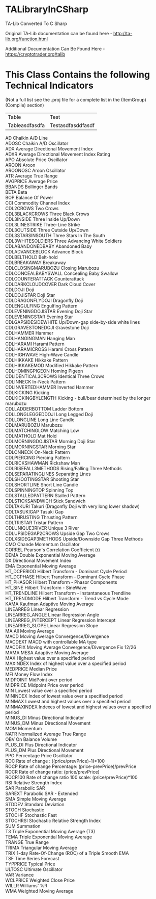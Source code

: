 # TALibraryInCSharp
TA-Lib Converted To C Sharp

Original TA-Lib documentation can be found here - http://ta-lib.org/function.html

Additional Documentation Can Be Found Here - https://cryptotrader.org/talib

# This Class Contains the following Technical Indicators 

(Not a full list see the .proj file for a complete list in the (ItemGroup)(Compile) section)

<table>
<tr><td>Table</td><td>Test</td></tr>
<tr><td>Tableasdfasdfa</td><td>Testasdfasddfasdf</td></tr>
</table>

AD                  Chaikin A/D Line</br>
ADOSC               Chaikin A/D Oscillator</br>
ADX                 Average Directional Movement Index</br>
ADXR                Average Directional Movement Index Rating</br>
APO                 Absolute Price Oscillator</br>
AROON               Aroon</br>
AROONOSC            Aroon Oscillator</br>
ATR                 Average True Range</br>
AVGPRICE            Average Price</br>
BBANDS              Bollinger Bands</br>
BETA                Beta</br>
BOP                 Balance Of Power</br>
CCI                 Commodity Channel Index</br>
CDL2CROWS           Two Crows</br>
CDL3BLACKCROWS      Three Black Crows</br>
CDL3INSIDE          Three Inside Up/Down</br>
CDL3LINESTRIKE      Three-Line Strike </br>
CDL3OUTSIDE         Three Outside Up/Down</br>
CDL3STARSINSOUTH    Three Stars In The South</br>
CDL3WHITESOLDIERS   Three Advancing White Soldiers</br>
CDLABANDONEDBABY    Abandoned Baby</br>
CDLADVANCEBLOCK     Advance Block</br>
CDLBELTHOLD         Belt-hold</br>
CDLBREAKAWAY        Breakaway</br>
CDLCLOSINGMARUBOZU  Closing Marubozu</br>
CDLCONCEALBABYSWALL Concealing Baby Swallow</br>
CDLCOUNTERATTACK    Counterattack</br>
CDLDARKCLOUDCOVER   Dark Cloud Cover</br>
CDLDOJI             Doji</br>
CDLDOJISTAR         Doji Star</br>
CDLDRAGONFLYDOJI    Dragonfly Doji</br>
CDLENGULFING        Engulfing Pattern</br>
CDLEVENINGDOJISTAR  Evening Doji Star</br>
CDLEVENINGSTAR      Evening Star</br>
CDLGAPSIDESIDEWHITE Up/Down-gap side-by-side white lines</br>
CDLGRAVESTONEDOJI   Gravestone Doji</br>
CDLHAMMER           Hammer</br>
CDLHANGINGMAN       Hanging Man</br>
CDLHARAMI           Harami Pattern</br>
CDLHARAMICROSS      Harami Cross Pattern</br>
CDLHIGHWAVE         High-Wave Candle</br>
CDLHIKKAKE          Hikkake Pattern</br>
CDLHIKKAKEMOD       Modified Hikkake Pattern</br>
CDLHOMINGPIGEON     Homing Pigeon</br>
CDLIDENTICAL3CROWS  Identical Three Crows</br>
CDLINNECK           In-Neck Pattern</br>
CDLINVERTEDHAMMER   Inverted Hammer</br>
CDLKICKING          Kicking</br>
CDLKICKINGBYLENGTH  Kicking - bull/bear determined by the longer marubozu</br>
CDLLADDERBOTTOM     Ladder Bottom</br>
CDLLONGLEGGEDDOJI   Long Legged Doji</br>
CDLLONGLINE         Long Line Candle</br>
CDLMARUBOZU         Marubozu</br>
CDLMATCHINGLOW      Matching Low</br>
CDLMATHOLD          Mat Hold</br>
CDLMORNINGDOJISTAR  Morning Doji Star</br>
CDLMORNINGSTAR      Morning Star</br>
CDLONNECK           On-Neck Pattern</br>
CDLPIERCING         Piercing Pattern</br>
CDLRICKSHAWMAN      Rickshaw Man</br>
CDLRISEFALL3METHODS Rising/Falling Three Methods</br>
CDLSEPARATINGLINES  Separating Lines</br>
CDLSHOOTINGSTAR     Shooting Star</br>
CDLSHORTLINE        Short Line Candle</br>
CDLSPINNINGTOP      Spinning Top</br>
CDLSTALLEDPATTERN   Stalled Pattern</br>
CDLSTICKSANDWICH    Stick Sandwich</br>
CDLTAKURI           Takuri (Dragonfly Doji with very long lower shadow)</br>
CDLTASUKIGAP        Tasuki Gap</br>
CDLTHRUSTING        Thrusting Pattern</br>
CDLTRISTAR          Tristar Pattern</br>
CDLUNIQUE3RIVER     Unique 3 River</br>
CDLUPSIDEGAP2CROWS  Upside Gap Two Crows</br>
CDLXSIDEGAP3METHODS Upside/Downside Gap Three Methods</br>
CMO                 Chande Momentum Oscillator</br>
CORREL              Pearson's Correlation Coefficient (r)</br>
DEMA                Double Exponential Moving Average</br>
DX                  Directional Movement Index</br>
EMA                 Exponential Moving Average</br>
HT_DCPERIOD         Hilbert Transform - Dominant Cycle Period</br>
HT_DCPHASE          Hilbert Transform - Dominant Cycle Phase</br>
HT_PHASOR           Hilbert Transform - Phasor Components</br>
HT_SINE             Hilbert Transform - SineWave</br>
HT_TRENDLINE        Hilbert Transform - Instantaneous Trendline</br>
HT_TRENDMODE        Hilbert Transform - Trend vs Cycle Mode</br>
KAMA                Kaufman Adaptive Moving Average</br>
LINEARREG           Linear Regression</br>
LINEARREG_ANGLE     Linear Regression Angle</br>
LINEARREG_INTERCEPT Linear Regression Intercept</br>
LINEARREG_SLOPE     Linear Regression Slope</br>
MA                  All Moving Average</br>
MACD                Moving Average Convergence/Divergence</br>
MACDEXT             MACD with controllable MA type</br>
MACDFIX             Moving Average Convergence/Divergence Fix 12/26</br>
MAMA                MESA Adaptive Moving Average</br>
MAX                 Highest value over a specified period</br>
MAXINDEX            Index of highest value over a specified period</br>
MEDPRICE            Median Price</br>
MFI                 Money Flow Index</br>
MIDPOINT            MidPoint over period</br>
MIDPRICE            Midpoint Price over period</br>
MIN                 Lowest value over a specified period</br>
MININDEX            Index of lowest value over a specified period</br>
MINMAX              Lowest and highest values over a specified period</br>
MINMAXINDEX         Indexes of lowest and highest values over a specified period</br>
MINUS_DI            Minus Directional Indicator</br>
MINUS_DM            Minus Directional Movement</br>
MOM                 Momentum</br>
NATR                Normalized Average True Range</br>
OBV                 On Balance Volume</br>
PLUS_DI             Plus Directional Indicator</br>
PLUS_DM             Plus Directional Movement</br>
PPO                 Percentage Price Oscillator</br>
ROC                 Rate of change : ((price/prevPrice)-1)*100</br>
ROCP                Rate of change Percentage: (price-prevPrice)/prevPrice</br>
ROCR                Rate of change ratio: (price/prevPrice)</br>
ROCR100             Rate of change ratio 100 scale: (price/prevPrice)*100</br>
RSI                 Relative Strength Index</br>
SAR                 Parabolic SAR</br>
SAREXT              Parabolic SAR - Extended</br>
SMA                 Simple Moving Average</br>
STDDEV              Standard Deviation</br>
STOCH               Stochastic</br>
STOCHF              Stochastic Fast</br>
STOCHRSI            Stochastic Relative Strength Index</br>
SUM                 Summation</br>
T3                  Triple Exponential Moving Average (T3)</br>
TEMA                Triple Exponential Moving Average</br>
TRANGE              True Range</br>
TRIMA               Triangular Moving Average</br>
TRIX                1-day Rate-Of-Change (ROC) of a Triple Smooth EMA</br>
TSF                 Time Series Forecast</br>
TYPPRICE            Typical Price</br>
ULTOSC              Ultimate Oscillator</br>
VAR                 Variance</br>
WCLPRICE            Weighted Close Price</br>
WILLR               Williams' %R</br>
WMA                 Weighted Moving Average</br>
